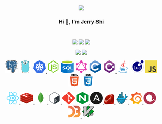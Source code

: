 <div align="center">
    <div id="header" align="center">
        <img src="https://media.giphy.com/media/M9gbBd9nbDrOTu1Mqx/giphy.gif" width="100"/>
    </div>
    <h3>Hi 👋, I'm <a href="https://github.com/szy0syz">Jerry Shi</a></h3>
    <br>
    <p align="center">
        <img src="https://img.shields.io/github/stars/szy0syz">    
        <img src="https://img.shields.io/github/followers/szy0syz"/>
        <img src="https://badges.pufler.dev/visits/szy0syz/szy0syz"/>
    </p>
    <p>
        <img src="https://github-readme-stats.vercel.app/api?username=szy0syz&count_private=true&theme=dark&show_icons=true" height="165" />
        <img src="https://github-readme-stats.vercel.app/api/top-langs/?username=szy0syz&theme=dark&show_icons=true" height="165" />
    </p>
    <p align="center">
        <a href="https://www.postgresql.org/" target="_blank"><img src="img/postgresql.svg" alt="postgresql" width="40" height="40"/></a>
        <a href="https://golang.org" target="_blank"><img src="img/go.svg" alt="go" width="40" height="40"/></a>
        <a href="https://kubernetes.io" target="_blank"><img src="img/kubernetes.svg" alt="kubernetes" width="40" height="40"/> </a>
        <a href="https://nodejs.org" target="_blank"><img src="img/nodejs.svg" alt="nodejs" width="40" height="40"/></a>
        <a href="https://www.w3schools.com/sql/sql_intro.asp" target="_blank"><img src="img/sql.svg" alt="sql" width="40" height="40"/></a>
        <a href="https://graphql.org/" target="_blank"><img src="img/graphql.svg" alt="graphql" width="40" height="40"/></a>
        <a href="https://www.cprogramming.com/" target="_blank"><img src="img/c.svg" alt="c" width="40" height="40"/></a>
        <a href="https://docs.microsoft.com/en-us/dotnet/csharp/" target="_blank"><img src="img/csharp.svg" alt="csharp" width="40" height="40"/> </a>    
        <a href="https://www.java.com" target="_blank"><img src="img/java.svg" alt="java" width="40" height="40"/></a>
        <a href="https://www.lua.org/" target="_blank"><img src="img/lua.svg" alt="lua" width="40" height="40"/></a>    
        <a href="https://developer.mozilla.org/en-US/docs/Web/JavaScript" target="_blank"><img src="img/javascript.svg" alt="javascript" width="40" height="40"/></a>
        <a href="https://www.w3.org/html/" target="_blank"><img src="img/html5.svg" alt="html5" width="40" height="40"/></a>
        <a href="https://www.w3schools.com/css/" target="_blank"><img src="img/css3.svg" alt="css3" width="40" height="40"/></a>
    </p>
    <p align="center">
        <a href="https://react.dev/" target="_blank"><img src="img/react.png" alt="redis" width="40" height="40"/> </a>
        <a href="https://redis.io/" target="_blank"><img src="img/redis.svg" alt="redis" width="40" height="40"/> </a>
        <a href="https://www.mongodb.com/" target="_blank"><img src="img/mongodb.svg" alt="mongodb" width="40" height="40"/> </a>
        <a href="https://www.gnu.org/software/bash/" target="_blank"><img src="img/bash.svg" alt="bash" width="40" height="40"/> </a>
        <a href="https://git-scm.com/" target="_blank"><img src="img/git.svg" alt="git" width="40" height="40"/></a>
        <a href="https://www.nginx.com" target="_blank"><img src="img/nginx.svg" alt="nginx" width="40" height="40"/> </a>
        <a href="https://www.ansible.com/" target="_blank"><img src="img/ansible.svg" alt="ansible" width="40" height="40"/> </a>
        <a href="https://www.ruby-lang.org/" target="_blank"><img src="img/ruby.svg" alt="ruby" width="32" height="32"/> </a>
        <a href="https://www.docker.com/" target="_blank"><img src="img/docker.svg" alt="docker" width="40" height="40"/> </a>
        <a href="https://grafana.com/" target="_blank"><img src="img/grafana.svg" alt="grafana" width="40" height="40"/> </a>
        <a href="https://echarts.apache.org/" target="_blank"><img src="img/echarts.png" alt="echarts" width="40" height="40"/> </a>
        <a href="https://d3js.org/" target="_blank"><img src="img/d3js.svg" alt="d3js" width="40" height="40"/> </a>
        <a href="https://www.vim.org/" target="_blank"><img src="img/vim.svg" alt="vim" width="40" height="40"/> </a>
    </p>
</div>
